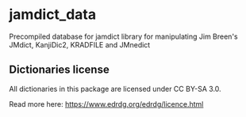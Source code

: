 # jamdict_data

Precompiled database for jamdict library for manipulating Jim Breen's JMdict, KanjiDic2, KRADFILE and JMnedict

## Dictionaries license

All dictionaries in this package are licensed under CC BY-SA 3.0.

Read more here: https://www.edrdg.org/edrdg/licence.html
